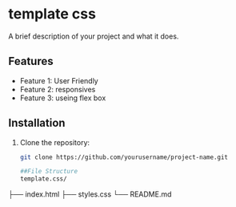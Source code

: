 # template css

A brief description of your project and what it does.

## Features

- Feature 1: User Friendly
- Feature 2: responsives
- Feature 3: useing flex box

## Installation

1. Clone the repository:
   ```bash
   git clone https://github.com/yourusername/project-name.git

   ##File Structure
   template.css/
├── index.html
├── styles.css
└── README.md
